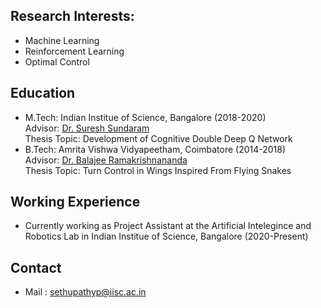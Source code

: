## Research Interests:

- Machine Learning
- Reinforcement Learning
- Optimal Control

## Education

- M.Tech: Indian Institue of Science, Bangalore (2018-2020) <br/>
Advisor: [Dr. Suresh Sundaram](http://aero.iisc.ac.in/people/suresh-sundaram/) <br/>
Thesis Topic: Development of Cognitive Double Deep Q Network
- B.Tech: Amrita Vishwa Vidyapeetham, Coimbatore (2014-2018) <br/>
Advisor: [Dr. Balajee Ramakrishnananda](https://www.amrita.edu/faculty/r-balajee) <br/>
Thesis Topic: Turn Control in Wings Inspired From Flying Snakes

## Working Experience

- Currently working as Project Assistant at the Artificial Intelegince and Robotics Lab in Indian Institue of Science, Bangalore (2020-Present)  

## Contact

- Mail : sethupathyp@iisc.ac.in
